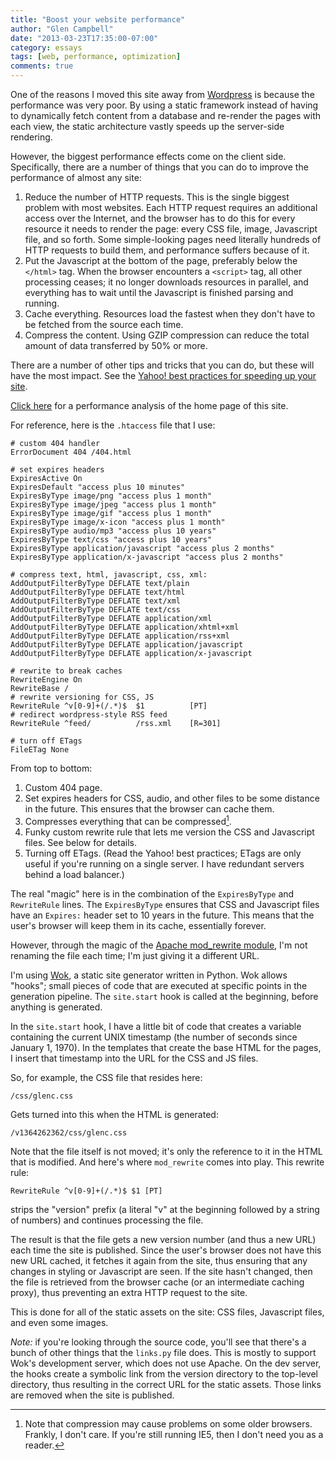 ```yaml
---
title: "Boost your website performance"
author: "Glen Campbell"
date: "2013-03-23T17:35:00-07:00"
category: essays
tags: [web, performance, optimization]
comments: true
---
```


One of the reasons I moved this site away from
[Wordpress](http://www.wordpress.org) is because the performance
was very poor. By using a static framework instead of having to
dynamically fetch content from a database and re-render the pages
with each view, the static architecture vastly speeds up the
server-side rendering.

However, the biggest performance effects come on the client side.
Specifically, there are a number of things that you can do to improve
the performance of almost any site:

1. Reduce the number of HTTP requests. This is the single biggest problem
   with most websites. Each HTTP request requires an additional
   access over the Internet, and the browser has to do this for
   every resource it needs to render the page: every CSS file,
   image, Javascript file, and so forth.  Some simple-looking pages
   need literally hundreds of HTTP requests to build them, and
   performance suffers because of it.
2. Put the Javascript at the bottom of the page, preferably below the
   `</html>` tag. When the browser encounters a `<script>` tag, all
   other processing ceases; it no longer downloads resources in
   parallel, and everything has to wait until the Javascript is
   finished parsing and running.
3. Cache everything. Resources load the fastest when they don't have to be
   fetched from the source each time.
4. Compress the content. Using GZIP compression can reduce the total amount
   of data transferred by 50% or more.

There are a number of other tips and tricks that you can do, but
these will have the most impact.  See the [Yahoo! best practices
for speeding up your
site](http://developer.yahoo.com/performance/rules.html).

[Click here](http://gtmetrix.com/reports/glen-campbell.com/LXUbW8Lw)
for a performance analysis of the home page of this site.

For reference, here is the `.htaccess` file that I use:

	# custom 404 handler
	ErrorDocument 404 /404.html

	# set expires headers
	ExpiresActive On
	ExpiresDefault "access plus 10 minutes"
	ExpiresByType image/png "access plus 1 month"
	ExpiresByType image/jpeg "access plus 1 month"
	ExpiresByType image/gif "access plus 1 month"
	ExpiresByType image/x-icon "access plus 1 month"
	ExpiresByType audio/mp3 "access plus 10 years"
	ExpiresByType text/css "access plus 10 years"
	ExpiresByType application/javascript "access plus 2 months"
	ExpiresByType application/x-javascript "access plus 2 months"

	# compress text, html, javascript, css, xml:
	AddOutputFilterByType DEFLATE text/plain
	AddOutputFilterByType DEFLATE text/html
	AddOutputFilterByType DEFLATE text/xml
	AddOutputFilterByType DEFLATE text/css
	AddOutputFilterByType DEFLATE application/xml
	AddOutputFilterByType DEFLATE application/xhtml+xml
	AddOutputFilterByType DEFLATE application/rss+xml
	AddOutputFilterByType DEFLATE application/javascript
	AddOutputFilterByType DEFLATE application/x-javascript

	# rewrite to break caches
	RewriteEngine On
	RewriteBase /
	# rewrite versioning for CSS, JS
	RewriteRule ^v[0-9]+(/.*)$ 	$1 			[PT]
	# redirect wordpress-style RSS feed
	RewriteRule ^feed/ 			/rss.xml	[R=301]

	# turn off ETags
	FileETag None

From top to bottom:

1. Custom 404 page.
2. Set expires headers for CSS, audio, and other files to be some distance
   in the future. This ensures that the browser can cache them.
3. Compresses everything that can be compressed[^1].
4. Funky custom rewrite rule that lets me version the CSS and Javascript files.
   See below for details.
5. Turning off ETags. (Read the Yahoo! best practices; ETags are only useful
   if you're running on a single server. I have redundant servers behind a
   load balancer.)

The real "magic" here is in the combination of the `ExpiresByType`
and `RewriteRule` lines. The `ExpiresByType` ensures that CSS and
Javascript files have an `Expires:` header set to 10 years in the
future. This means that the user's browser will keep them in its
cache, essentially forever.

However, through the magic of the [Apache mod_rewrite
module](http://httpd.apache.org/docs/current/mod/mod_rewrite.html), I'm
not renaming the file each time; I'm just giving it a different
URL.

I'm using [Wok](http://glen-campbell.com/essays/wok.html), a static
site generator written in Python. Wok allows "hooks"; small pieces
of code that are executed at specific points in the generation
pipeline.  The `site.start` hook is called at the beginning, before
anything is generated.

In the `site.start` hook, I have a little bit of code that creates
a variable containing the current UNIX timestamp (the number of
seconds since January 1, 1970). In the templates that create the
base HTML for the pages, I insert that timestamp into the URL for
the CSS and JS files.

So, for example, the CSS file that resides here:

	/css/glenc.css

Gets turned into this when the HTML is generated:

	/v1364262362/css/glenc.css

Note that the file itself is not moved; it's only the reference to
it in the HTML that is modified. And here's where `mod_rewrite`
comes into play. This rewrite rule:

	RewriteRule ^v[0-9]+(/.*)$ $1 [PT]

strips the "version" prefix (a literal "v" at the beginning followed
by a string of numbers) and continues processing the file.

The result is that the file gets a new version number (and thus a
new URL) each time the site is published. Since the user's browser
does not have this new URL cached, it fetches it again from the
site, thus ensuring that any changes in styling or Javascript are
seen. If the site hasn't changed, then the file is retrieved from
the browser cache (or an intermediate caching proxy), thus preventing
an extra HTTP request to the site.

This is done for all of the static assets on the site: CSS files,
Javascript files, and even some images.

*Note:* if you're looking through the source code, you'll see that
there's a bunch of other things that the `links.py` file does. This
is mostly to support Wok's development server, which does not use
Apache. On the dev server, the hooks create a symbolic link from
the version directory to the top-level directory, thus resulting
in the correct URL for the static assets. Those links are removed
when the site is published.

[^1]: Note that compression may cause problems on some older browsers.
Frankly, I don't care. If you're still running IE5, then I don't need
you as a reader.
